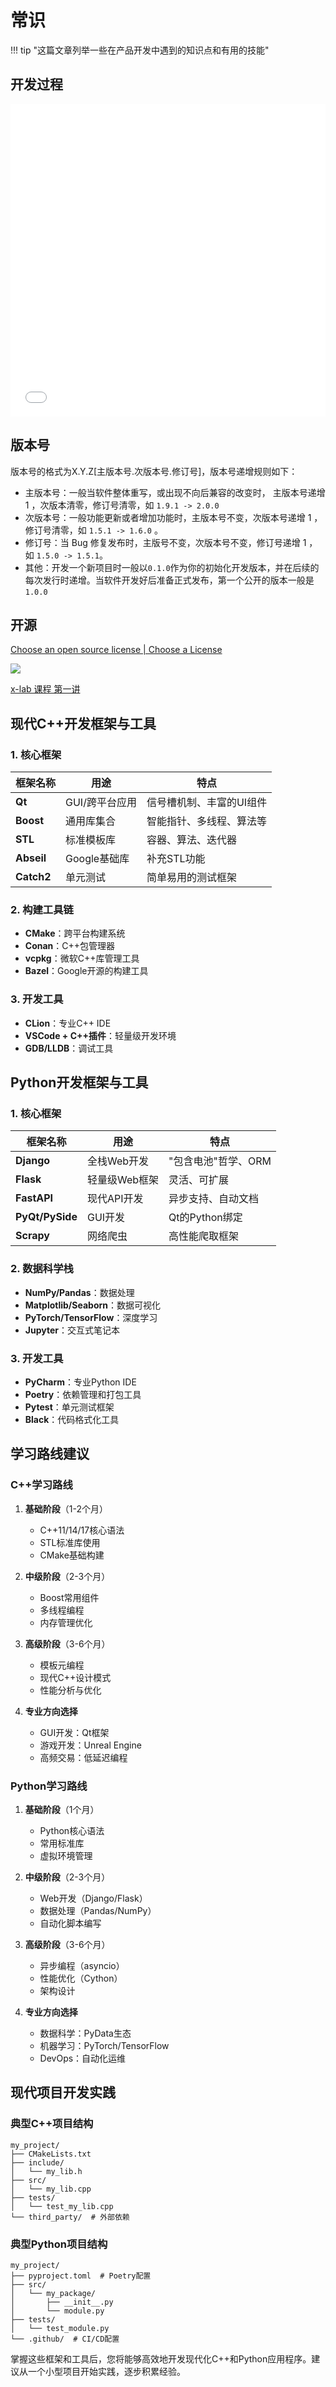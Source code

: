 # 常识

!!! tip "这篇文章列举一些在产品开发中遇到的知识点和有用的技能"


## 开发过程

<iframe src="//player.bilibili.com/player.html?isOutside=true&aid=114572195274554&bvid=BV1ZZjjzvEFD&cid=30156590888&p=1&autoplay=0" scrolling="no" border="0" frameborder="no" framespacing="0" allowfullscreen="true" width="100%" height="500px"></iframe>



## 版本号

版本号的格式为X.Y.Z[主版本号.次版本号.修订号]，版本号递增规则如下：

- 主版本号：一般当软件整体重写，或出现不向后兼容的改变时， 主版本号递增 1 ，次版本清零，修订号清零，如 `1.9.1 -> 2.0.0`
- 次版本号：一般功能更新或者增加功能时，主版本号不变，次版本号递增 1 ，修订号清零，如 `1.5.1 -> 1.6.0` 。
- 修订号：当 Bug 修复发布时，主版号不变，次版本号不变，修订号递增 1 ，如 `1.5.0 -> 1.5.1`。
- 其他：开发一个新项目时一般以`0.1.0`作为你的初始化开发版本，并在后续的每次发行时递增。当软件开发好后准备正式发布，第一个公开的版本一般是`1.0.0`


## 开源

[Choose an open source license | Choose a License](https://choosealicense.com/)

![](https://philfan-pic.oss-cn-beijing.aliyuncs.com/img/20240714184808.png)

[x-lab 课程 第一讲](https://xlab2017.yuque.com/staff-kbz9wp/ut3q7i/uipcr0gbxd7d3kvx?singleDoc)



## 现代C++开发框架与工具

### 1. 核心框架
| 框架名称 | 用途 | 特点 |
|---------|------|------|
| **Qt** | GUI/跨平台应用 | 信号槽机制、丰富的UI组件 |
| **Boost** | 通用库集合 | 智能指针、多线程、算法等 |
| **STL** | 标准模板库 | 容器、算法、迭代器 |
| **Abseil** | Google基础库 | 补充STL功能 |
| **Catch2** | 单元测试 | 简单易用的测试框架 |

### 2. 构建工具链
- **CMake**：跨平台构建系统
- **Conan**：C++包管理器
- **vcpkg**：微软C++库管理工具
- **Bazel**：Google开源的构建工具

### 3. 开发工具
- **CLion**：专业C++ IDE
- **VSCode + C++插件**：轻量级开发环境
- **GDB/LLDB**：调试工具

## Python开发框架与工具

### 1. 核心框架
| 框架名称 | 用途 | 特点 |
|---------|------|------|
| **Django** | 全栈Web开发 | "包含电池"哲学、ORM |
| **Flask** | 轻量级Web框架 | 灵活、可扩展 |
| **FastAPI** | 现代API开发 | 异步支持、自动文档 |
| **PyQt/PySide** | GUI开发 | Qt的Python绑定 |
| **Scrapy** | 网络爬虫 | 高性能爬取框架 |

### 2. 数据科学栈
- **NumPy/Pandas**：数据处理
- **Matplotlib/Seaborn**：数据可视化
- **PyTorch/TensorFlow**：深度学习
- **Jupyter**：交互式笔记本

### 3. 开发工具
- **PyCharm**：专业Python IDE
- **Poetry**：依赖管理和打包工具
- **Pytest**：单元测试框架
- **Black**：代码格式化工具

## 学习路线建议

### C++学习路线
1. **基础阶段**（1-2个月）
   - C++11/14/17核心语法
   - STL标准库使用
   - CMake基础构建

2. **中级阶段**（2-3个月）
   - Boost常用组件
   - 多线程编程
   - 内存管理优化

3. **高级阶段**（3-6个月）
   - 模板元编程
   - 现代C++设计模式
   - 性能分析与优化

4. **专业方向选择**
   - GUI开发：Qt框架
   - 游戏开发：Unreal Engine
   - 高频交易：低延迟编程

### Python学习路线
1. **基础阶段**（1个月）
   - Python核心语法
   - 常用标准库
   - 虚拟环境管理

2. **中级阶段**（2-3个月）
   - Web开发（Django/Flask）
   - 数据处理（Pandas/NumPy）
   - 自动化脚本编写

3. **高级阶段**（3-6个月）
   - 异步编程（asyncio）
   - 性能优化（Cython）
   - 架构设计

4. **专业方向选择**
   - 数据科学：PyData生态
   - 机器学习：PyTorch/TensorFlow
   - DevOps：自动化运维
## 现代项目开发实践

### 典型C++项目结构
```
my_project/
├── CMakeLists.txt
├── include/
│   └── my_lib.h
├── src/
│   └── my_lib.cpp
├── tests/
│   └── test_my_lib.cpp
└── third_party/  # 外部依赖
```

### 典型Python项目结构
```
my_project/
├── pyproject.toml  # Poetry配置
├── src/
│   └── my_package/
│       ├── __init__.py
│       └── module.py
├── tests/
│   └── test_module.py
└── .github/  # CI/CD配置
```

掌握这些框架和工具后，您将能够高效地开发现代化C++和Python应用程序。建议从一个小型项目开始实践，逐步积累经验。

